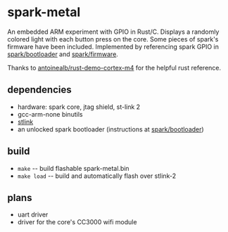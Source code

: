 spark-metal
===========

An embedded ARM experiment with GPIO in Rust/C. Displays a randomly colored light with each button press on the core.
Some pieces of spark's firmware have been included.
Implemented by referencing spark GPIO in
[spark/bootloader](https://github.com/spark/bootloader)
and [spark/firmware](https://github.com/spark/firmware).

Thanks to [antoinealb/rust-demo-cortex-m4](https://github.com/antoinealb/rust-demo-cortex-m4) for the helpful rust reference.

dependencies
----

* hardware: spark core, jtag shield, st-link 2
* gcc-arm-none binutils
* [stlink](https://github.com/texane/stlink)
* an unlocked spark bootloader (instructions at [spark/bootloader](https://github.com/spark/bootloader))

build
-----

* `make` -- build flashable spark-metal.bin
* `make load` -- build and automatically flash over stlink-2

plans
-----

* uart driver
* driver for the core's CC3000 wifi module
